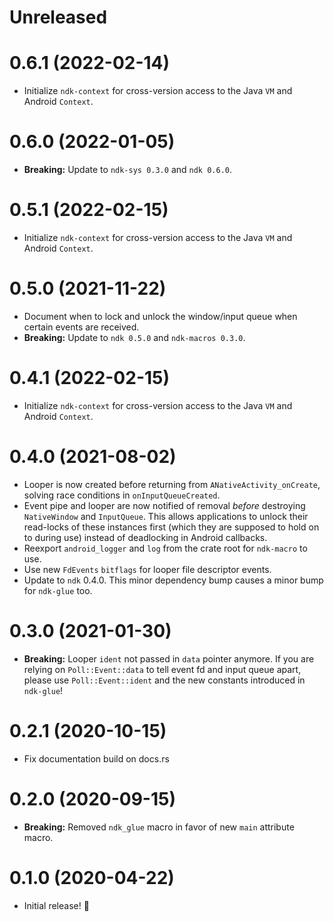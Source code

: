 # Unreleased

# 0.6.1 (2022-02-14)

- Initialize `ndk-context` for cross-version access to the Java `VM` and Android `Context`.

# 0.6.0 (2022-01-05)

- **Breaking:** Update to `ndk-sys 0.3.0` and `ndk 0.6.0`.

# 0.5.1 (2022-02-15)

- Initialize `ndk-context` for cross-version access to the Java `VM` and Android `Context`.

# 0.5.0 (2021-11-22)

- Document when to lock and unlock the window/input queue when certain events are received.
- **Breaking:** Update to `ndk 0.5.0` and `ndk-macros 0.3.0`.

# 0.4.1 (2022-02-15)

- Initialize `ndk-context` for cross-version access to the Java `VM` and Android `Context`.

# 0.4.0 (2021-08-02)

- Looper is now created before returning from `ANativeActivity_onCreate`, solving
  race conditions in `onInputQueueCreated`.
- Event pipe and looper are now notified of removal _before_ destroying `NativeWindow`
  and `InputQueue`. This allows applications to unlock their read-locks of these instances
  first (which they are supposed to hold on to during use) instead of deadlocking in
  Android callbacks.
- Reexport `android_logger` and `log` from the crate root for `ndk-macro` to use.
- Use new `FdEvents` `bitflags` for looper file descriptor events.
- Update to `ndk` 0.4.0.
  This minor dependency bump causes a minor bump for `ndk-glue` too.

# 0.3.0 (2021-01-30)

- **Breaking:** Looper `ident` not passed in `data` pointer anymore.
  If you are relying on `Poll::Event::data` to tell event fd and
  input queue apart, please use `Poll::Event::ident` and the new
  constants introduced in `ndk-glue`!

# 0.2.1 (2020-10-15)

- Fix documentation build on docs.rs

# 0.2.0 (2020-09-15)

- **Breaking:** Removed `ndk_glue` macro in favor of new `main` attribute macro.

# 0.1.0 (2020-04-22)

- Initial release! 🎉
